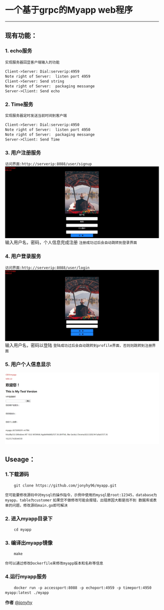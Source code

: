 ﻿# 一个基于grpc的Myapp web程序

---

## **现有功能：**
### **1. echo服务**
`实现服务器回显客户端输入的功能`
```seq
Client->Server: Dial:serverip:4959
Note right of Server:  listen port 4959
Client->Server: Send string
Note right of Server:  packaging messange
Server->Client: Send echo
```

### **2. Time服务**
`实现服务器定时发送当前时间到客户端`
```seq
Client->Server: Dial:serverip:4950
Note right of Server:  listen port 4950
Note right of Server:  packaging messange
Server->Client: Send Time
```
### **3. 用户注册服务**
`访问界面:http://serverip:8088/user/signup`
![signup](https://github.com/jonyhy96/train1/blob/master/signup.jpg)
输入用户名，密码，个人信息完成注册
`注册成功过后会自动跳转到登录界面`
### **4. 用户登录服务**
`访问界面:http://serverip:8088/user/login`
![login](https://github.com/jonyhy96/train1/blob/master/login.jpg)
输入用户名，密码以登陆
`登陆成功过后会自动跳转到profile界面，否则则跳转到注册界面`
### **5. 用户个人信息显示**
![profile](https://github.com/jonyhy96/train1/blob/master/profile.jpg)
## **Useage：** ##
### **1.下载源码** 
```
    git clone https://github.com/jonyhy96/myapp.git
```
`您可能要修改源码中对mysql的操作指令，示例中使用的mysql是root:12345，database为myapp，table为customer`
`如果您不做修改可能会报错，出错原因大都是找不到 数据库或表单的问题，修改源码main.go即可解决`
### **2. 进入myapp目录下** 
```
    cd myapp
```
### **3. 编译出myapp镜像** 
```
    make
```
`你可以通过修改Dockerfile来修改myapp版本和名称等信息`
### **4.运行myapp服务** 
```
    docker run -p accessport:8088 -p echoport:4959 -p timeport:4950 myapp:latest ./myapp
```
**作者** [@jonyhy](https://weibo.com/u/5991880963)
